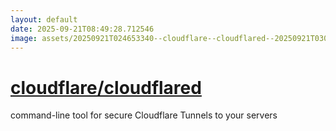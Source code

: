 ```yaml
---
layout: default
date: 2025-09-21T08:49:28.712546
image: assets/20250921T024653340--cloudflare--cloudflared--20250921T030215545--cropped.png
---
```


# [cloudflare/cloudflared](https://github.com/cloudflare/cloudflared)

command-line tool for secure Cloudflare Tunnels to your servers
